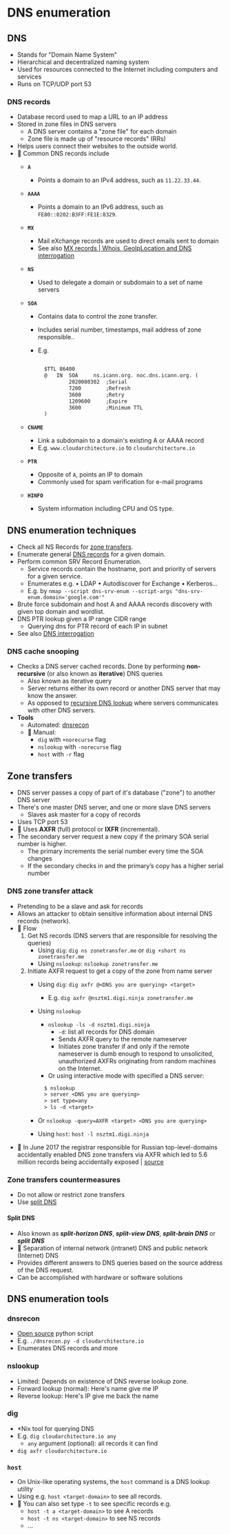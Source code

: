 # DNS enumeration

## DNS

- Stands for "Domain Name System"
- Hierarchical and decentralized naming system
- Used for resources connected to the Internet including computers and services
- Runs on TCP/UDP port 53

### DNS records

- Database record used to map a URL to an IP address
- Stored in zone files in DNS servers
  - A DNS server contains a "zone file" for each domain
  - Zone file is made up of "resource records" (RRs)
- Helps users connect their websites to the outside world.
- 📝 Common DNS records include
  - **`A`**
    - Points a domain to an IPv4 address, such as `11.22.33.44`.
  - **`AAAA`**
    - Points a domain to an IPv6 address, such as `FE80::0202:B3FF:FE1E:8329`.
  - **`MX`**
    - Mail eXchange records are used to direct emails sent to domain
    - See also [MX records | Whois, GeoIpLocation and DNS interrogation](./../02-footprinting/whois-geoiplocation-and-dns-interrogation.md#mx-records)
  - **`NS`**
    - Used to delegate a domain or subdomain to a set of name servers
  - **`SOA`**
    - Contains data to control the zone transfer.
    - Includes serial number, timestamps, mail address of zone responsible..
    - E.g.

      ```txt

        $TTL 86400
        @   IN  SOA     ns.icann.org. noc.dns.icann.org. (
                2020080302  ;Serial
                7200        ;Refresh
                3600        ;Retry
                1209600     ;Expire
                3600        ;Minimum TTL
        )

      ```

  - **`CNAME`**
    - Link a subdomain to a domain's existing A or AAAA record
    - E.g. `www.cloudarchitecture.io` to `cloudarchitecture.io`
  - **`PTR`**
    - Opposite of `A`, points an IP to domain
    - Commonly used for spam verification for e-mail programs
  - **`HINFO`**
    - System information including CPU and OS type.

## DNS enumeration techniques

- Check all NS Records for [zone transfers](#zone-transfers).
- Enumerate general [DNS records](#dns-records) for a given domain.
- Perform common SRV Record Enumeration.
  - Service records contain the hostname, port and priority of servers for a given service.
  - Enumerates e.g. • LDAP • Autodiscover for Exchange • Kerberos...
  - E.g. by `nmap --script dns-srv-enum --script-args "dns-srv-enum.domain='google.com'"`
- Brute force subdomain and host A and AAAA records discovery with given top domain and wordlist.
- DNS PTR lookup given a IP range CIDR range
  - Querying dns for PTR record of each IP in subnet
- See also [DNS interrogation](./../02-footprinting/whois-geoiplocation-and-dns-interrogation.md#dns-interrogation)

### DNS cache snooping

- Checks a DNS server cached records.
   Done by performing **non-recursive** (or also known as **iterative**) DNS queries
  - Also known as iterative query
  - Server returns either its own record or another DNS server that may know the answer.
  - As opposed to [recursive DNS lookup](../12-web-servers/web-server-threats-and-attacks.md#recursive-dns-lookup) where servers communicates with other DNS servers.
- **Tools**
  - Automated: [dnsrecon](#dnsrecon)
  - 📝 Manual:
    - `dig` with `+norecurse` flag
    - `nslookup` with `-norecurse` flag
    - `host` with `-r` flag

## Zone transfers

- DNS server passes a copy of part of it's database ("zone") to another DNS server
- There's one master DNS server, and one or more slave DNS servers
  - Slaves ask master for a copy of records
- Uses TCP port 53
- 📝 Uses **AXFR** (full) protocol or **IXFR** (incremental).
- The secondary server request a new copy if the primary SOA serial number is higher.
  - The primary increments the serial number every time the SOA changes
  - If the secondary checks in and the primary’s copy has a higher serial number

### DNS zone transfer attack

- Pretending to be a slave and ask for records
- Allows an attacker to obtain sensitive information about internal DNS records (network).
- 📝 Flow
  1. Get NS records (DNS servers that are responsible for resolving the queries)
     - Using `dig`: `dig ns zonetransfer.me` or `dig +short ns zonetransfer.me`
     - Using `nslookup`: `nslookup zonetransfer.me`
  2. Initiate AXFR request to get a copy of the zone from name server
     - Using `dig`: `dig axfr @<DNS you are querying> <target>`
       - E.g. `dig axfr @nsztm1.digi.ninja zonetransfer.me`
     - Using `nslookup`
       - `nslookup -ls -d nsztm1.digi.ninja`
         - `-d`: list all records for DNS domain
         - Sends AXFR query to the remote nameserver
         - Initiates zone transfer if and only if the remote nameserver is dumb enough to respond to unsolicited, unauthorized AXFRs originating from random machines on the Internet.
       - Or using interactive mode with specified a DNS server:

       ```txt
         $ nslookup
         > server <DNS you are querying>
         > set type=any
         > ls -d <target>
       ```

     - Or `nslookup -query=AXFR <target> <DNS you are querying>`
     - Using `host`: `host -l nsztm1.digi.ninja`
- 🤗 In June 2017 the registrar responsible for Russian top-level-domains accidentally enabled DNS zone transfers via AXFR which led to 5.6 million records being accidentally exposed | [source](https://securitytrails.com/blog/russian-tlds)

### Zone transfers countermeasures

- Do not allow or restrict zone transfers
- Use [split DNS](#split-dns)

#### Split DNS

- Also known as ***split-horizon DNS***, ***split-view DNS***, ***split-brain DNS*** or ***split DNS***
- 📝 Separation of internal network (intranet) DNS and public network (Internet) DNS
- Provides different answers to DNS queries based on the source address of the DNS request.
- Can be accomplished with hardware or software solutions

## DNS enumeration tools

### dnsrecon

- [Open source](https://github.com/darkoperator/dnsrecon) python script
- E.g. `./dnsrecon.py -d cloudarchitecture.io`
- Enumerates DNS records and more

### nslookup

- Limited: Depends on existence of DNS reverse lookup zone.
- Forward lookup (normal): Here's name give me IP
- Reverse lookup: Here's IP give me back the name

### dig

- *Nix tool for querying DNS
- E.g. `dig cloudarchitecture.io any`
  - `any` argument (optional): all records it can find
- `dig axfr cloudarchitecture.io`

### `host`

- On Unix-like operating systems, the `host` command is a DNS lookup utility
- Using e.g. `host <target-domain>` to see all records.
- 📝 You can also set type `-t` to see specific records e.g.
  - `host -t a <target-domain>` to see A records
  - `host -t ns <target-domain>` to see NS records
  - ...
